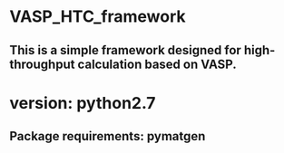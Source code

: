 # VASP_HTC_framework
## This is a simple framework designed for high-throughput calculation based on VASP.

# version: python2.7

## Package requirements: pymatgen
